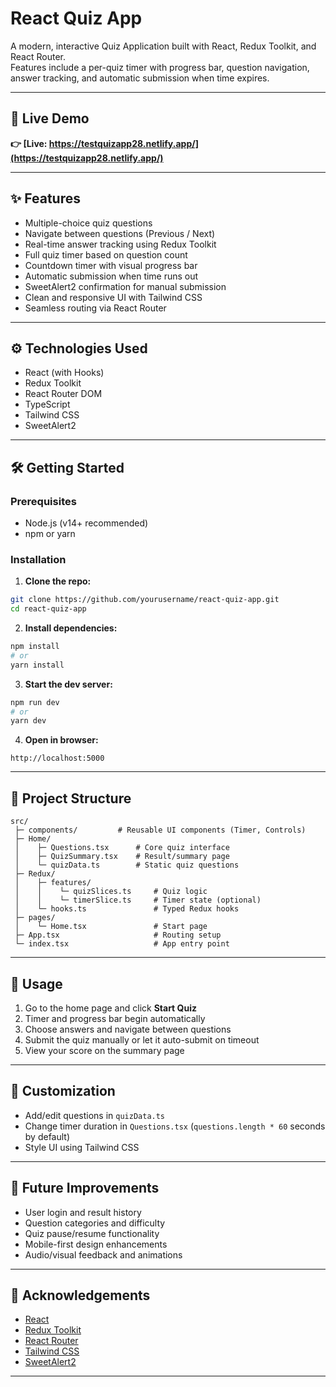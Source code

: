 
# React Quiz App

A modern, interactive Quiz Application built with React, Redux Toolkit, and React Router.  
Features include a per-quiz timer with progress bar, question navigation, answer tracking, and automatic submission when time expires.

---

## 🚀 Live Demo

**👉 [Live: https://testquizapp28.netlify.app/](https://testquizapp28.netlify.app/)**

---

## ✨ Features

- Multiple-choice quiz questions  
- Navigate between questions (Previous / Next)  
- Real-time answer tracking using Redux Toolkit  
- Full quiz timer based on question count  
- Countdown timer with visual progress bar  
- Automatic submission when time runs out  
- SweetAlert2 confirmation for manual submission  
- Clean and responsive UI with Tailwind CSS  
- Seamless routing via React Router  

---

## ⚙️ Technologies Used

- React (with Hooks)  
- Redux Toolkit  
- React Router DOM  
- TypeScript  
- Tailwind CSS  
- SweetAlert2  

---

## 🛠 Getting Started

### Prerequisites

- Node.js (v14+ recommended)  
- npm or yarn  

### Installation

1. **Clone the repo:**

```bash
git clone https://github.com/yourusername/react-quiz-app.git
cd react-quiz-app
````

2. **Install dependencies:**

```bash
npm install
# or
yarn install
```

3. **Start the dev server:**

```bash
npm run dev
# or
yarn dev
```

4. **Open in browser:**

```
http://localhost:5000
```

---

## 📁 Project Structure

```
src/
 ├─ components/         # Reusable UI components (Timer, Controls)
 ├─ Home/
 │    ├─ Questions.tsx      # Core quiz interface
 │    ├─ QuizSummary.tsx    # Result/summary page
 │    └─ quizData.ts        # Static quiz questions
 ├─ Redux/
 │    ├─ features/
 │    │    └─ quizSlices.ts     # Quiz logic
 │    │    └─ timerSlice.ts     # Timer state (optional)
 │    └─ hooks.ts               # Typed Redux hooks
 ├─ pages/
 │    └─ Home.tsx               # Start page
 ├─ App.tsx                     # Routing setup
 └─ index.tsx                   # App entry point
```

---

## 🚀 Usage

1. Go to the home page and click **Start Quiz**
2. Timer and progress bar begin automatically
3. Choose answers and navigate between questions
4. Submit the quiz manually or let it auto-submit on timeout
5. View your score on the summary page

---

## 🧩 Customization

* Add/edit questions in `quizData.ts`
* Change timer duration in `Questions.tsx`
  (`questions.length * 60` seconds by default)
* Style UI using Tailwind CSS

---

## 🔮 Future Improvements

* User login and result history
* Question categories and difficulty
* Quiz pause/resume functionality
* Mobile-first design enhancements
* Audio/visual feedback and animations

---

## 🙌 Acknowledgements

* [React](https://reactjs.org/)
* [Redux Toolkit](https://redux-toolkit.js.org/)
* [React Router](https://reactrouter.com/)
* [Tailwind CSS](https://tailwindcss.com/)
* [SweetAlert2](https://sweetalert2.github.io/)

---

